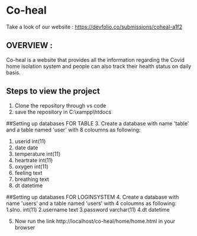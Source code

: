 # Co-heal

Take a look of our website : https://devfolio.co/submissions/coheal-a1f2



## OVERVIEW :
Co-heal is a website that provides all the information regarding the    Covid home isolation system and people can also track their health status on daily basis.


## Steps to view the project
1. Clone the repository through vs code
2. save the repository in C:\xampp\htdocs

##Setting up databases FOR TABLE
3. Create a database with name 'table' and a table named 'user' with 8 coloumns as following:
  1. userid  int(11)
  2. date     date
  3. temperature  int(11)
  4. heartrate int(11)
  5. oxygen int(11)
  6. feeling text
  7. breathing text
  8. dt   datetime
 
 ##Setting up databases FOR LOGINSYSTEM
 4. Create a database with name 'users' and a table named 'users' with 4 coloumns as following:
    1.slno. int(11)
    2.username text
    3.password varchar(11)
    4.dt  datetime

  5. Now run the link http://localhost/co-heal/home/home.html in your browser
  


  

